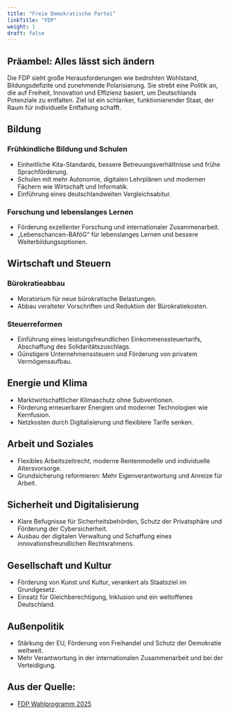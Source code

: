 ```yaml
---
title: "Freie Demokratische Partei"
linkTitle: "FDP"
weight: 1
draft: false
---
```


## Präambel: Alles lässt sich ändern
Die FDP sieht große Herausforderungen wie bedrohten Wohlstand, Bildungsdefizite und zunehmende Polarisierung. Sie strebt eine Politik an, die auf Freiheit, Innovation und Effizienz basiert, um Deutschlands Potenziale zu entfalten. Ziel ist ein schlanker, funktionierender Staat, der Raum für individuelle Entfaltung schafft.


## Bildung
### Frühkindliche Bildung und Schulen
- Einheitliche Kita-Standards, bessere Betreuungsverhältnisse und frühe Sprachförderung.  
- Schulen mit mehr Autonomie, digitalen Lehrplänen und modernen Fächern wie Wirtschaft und Informatik.  
- Einführung eines deutschlandweiten Vergleichsabitur.

### Forschung und lebenslanges Lernen
- Förderung exzellenter Forschung und internationaler Zusammenarbeit.  
- „Lebenschancen-BAföG“ für lebenslanges Lernen und bessere Weiterbildungsoptionen.  


## Wirtschaft und Steuern
### Bürokratieabbau
- Moratorium für neue bürokratische Belastungen.  
- Abbau veralteter Vorschriften und Reduktion der Bürokratiekosten.  

### Steuerreformen
- Einführung eines leistungsfreundlichen Einkommenssteuertarifs, Abschaffung des Solidaritätszuschlags.  
- Günstigere Unternehmenssteuern und Förderung von privatem Vermögensaufbau.  


## Energie und Klima
- Marktwirtschaftlicher Klimaschutz ohne Subventionen.  
- Förderung erneuerbarer Energien und moderner Technologien wie Kernfusion.  
- Netzkosten durch Digitalisierung und flexiblere Tarife senken.  


## Arbeit und Soziales
- Flexibles Arbeitszeitrecht, moderne Rentenmodelle und individuelle Altersvorsorge.  
- Grundsicherung reformieren: Mehr Eigenverantwortung und Anreize für Arbeit.  


## Sicherheit und Digitalisierung
- Klare Befugnisse für Sicherheitsbehörden, Schutz der Privatsphäre und Förderung der Cybersicherheit.  
- Ausbau der digitalen Verwaltung und Schaffung eines innovationsfreundlichen Rechtsrahmens.  


## Gesellschaft und Kultur
- Förderung von Kunst und Kultur, verankert als Staatsziel im Grundgesetz.  
- Einsatz für Gleichberechtigung, Inklusion und ein weltoffenes Deutschland.  


## Außenpolitik
- Stärkung der EU, Förderung von Freihandel und Schutz der Demokratie weltweit.  
- Mehr Verantwortung in der internationalen Zusammenarbeit und bei der Verteidigung.  

## Aus der Quelle:

- [FDP Wahlprogramm 2025](https://www.fdp.de/sites/default/files/2024-12/fdp-wahlprogramm_2025.pdf)

